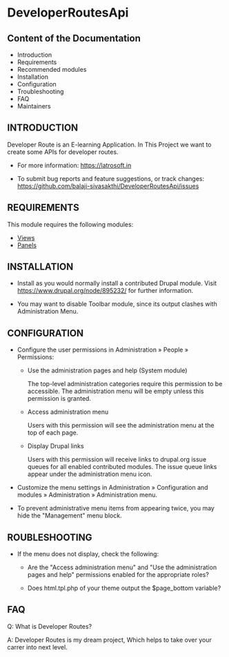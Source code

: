 # DeveloperRoutesApi

Content of the Documentation
---------------------

 * Introduction
 * Requirements
 * Recommended modules
 * Installation
 * Configuration
 * Troubleshooting
 * FAQ
 * Maintainers

INTRODUCTION
------------

Developer Route is an E-learning Application. In This Project we want to create some APIs for developer routes.

 * For more information:
   https://latrosoft.in

 * To submit bug reports and feature suggestions, or track changes:
  https://github.com/balaji-sivasakthi/DeveloperRoutesApi/issues




REQUIREMENTS
------------

This module requires the following modules:

 * [Views](https://www.drupal.org/project/views)
 * [Panels](https://www.drupal.org/project/panels)

INSTALLATION
------------
 
 * Install as you would normally install a contributed Drupal module. Visit
   https://www.drupal.org/node/895232/ for further information.

 * You may want to disable Toolbar module, since its output clashes with
   Administration Menu.


CONFIGURATION
-------------
 
 * Configure the user permissions in Administration » People » Permissions:

   - Use the administration pages and help (System module)

     The top-level administration categories require this permission to be
     accessible. The administration menu will be empty unless this permission
     is granted.

   - Access administration menu

     Users with this permission will see the administration menu at the top of
     each page.

   - Display Drupal links

     Users with this permission will receive links to drupal.org issue queues
     for all enabled contributed modules. The issue queue links appear under
     the administration menu icon.

 * Customize the menu settings in Administration » Configuration and modules »
   Administration » Administration menu.

 * To prevent administrative menu items from appearing twice, you may hide the
   "Management" menu block.


ROUBLESHOOTING
---------------

 * If the menu does not display, check the following:

   - Are the "Access administration menu" and "Use the administration pages
     and help" permissions enabled for the appropriate roles?

   - Does html.tpl.php of your theme output the $page_bottom variable?

FAQ
---

Q: What is Developer Routes?

A: Developer Routes is my dream project, Which helps to take over your carrer into next level.












